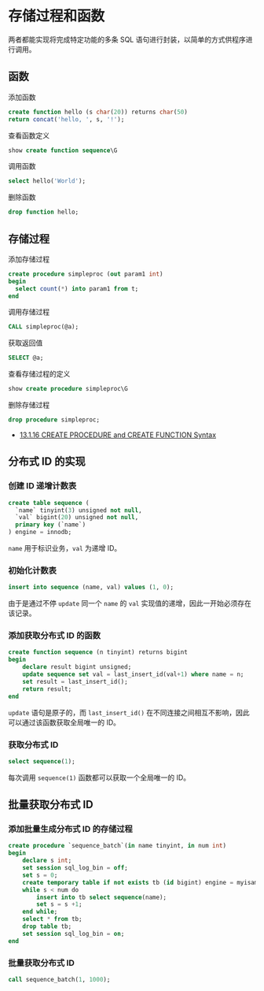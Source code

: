 # 存储过程和函数

两者都能实现将完成特定功能的多条 SQL 语句进行封装，以简单的方式供程序进行调用。

## 函数

添加函数

```sql
create function hello (s char(20)) returns char(50) 
return concat('hello, ', s, '!');
```

查看函数定义

```sql
show create function sequence\G
```

调用函数

```sql
select hello('World');
```

删除函数

```sql
drop function hello;
```

## 存储过程

添加存储过程

```sql
create procedure simpleproc (out param1 int)
begin
  select count(*) into param1 from t;
end
```

调用存储过程

```sql
CALL simpleproc(@a);
```

获取返回值

```sql
SELECT @a;
```

查看存储过程的定义

```sql
show create procedure simpleproc\G
```

删除存储过程

```sql
drop procedure simpleproc;
```

- [13.1.16 CREATE PROCEDURE and CREATE FUNCTION Syntax](https://dev.mysql.com/doc/refman/5.7/en/create-procedure.html)

## 分布式 ID 的实现

### 创建 ID 递增计数表

```sql
create table sequence (
  `name` tinyint(3) unsigned not null,
  `val` bigint(20) unsigned not null,
  primary key (`name`)
) engine = innodb;
```

`name` 用于标识业务，`val` 为递增 ID。

### 初始化计数表

```sql
insert into sequence (name, val) values (1, 0);
```

由于是通过不停 `update` 同一个 `name` 的 `val` 实现值的递增，因此一开始必须存在该记录。

### 添加获取分布式 ID 的函数

```sql
create function sequence (n tinyint) returns bigint
begin
    declare result bigint unsigned;
    update sequence set val = last_insert_id(val+1) where name = n;
    set result = last_insert_id();
    return result;
end
```

`update` 语句是原子的，而 `last_insert_id()` 在不同连接之间相互不影响，因此可以通过该函数获取全局唯一的 ID。

### 获取分布式 ID

```sql
select sequence(1);
```

每次调用 `sequence(1)` 函数都可以获取一个全局唯一的 ID。

## 批量获取分布式 ID

### 添加批量生成分布式 ID 的存储过程

```sql
create procedure `sequence_batch`(in name tinyint, in num int)
begin
    declare s int;
    set session sql_log_bin = off;
    set s = 0;
    create temporary table if not exists tb (id bigint) engine = myisam;
    while s < num do
        insert into tb select sequence(name);
        set s = s +1;
    end while;
    select * from tb;
    drop table tb;
    set session sql_log_bin = on;
end
```

### 批量获取分布式 ID

```sql
call sequence_batch(1, 1000);
```
